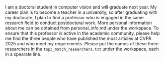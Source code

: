 I am a doctoral student in computer vision and will graduate next year. My career plan is to become a teacher in a university, so after graduating with my doctorate, I plan to find a professor who is engaged in the same research field to conduct postdoctoral work. More personal information about me can be obtained from personal_info.md ​​under the workspace. To ensure that this professor is active in the academic community, please help me find the three people who have published the most articles at CVPR 2025 and who meet my requirements. Please put the names of these three researchers in the `top3_match_researchers.txt` under the workspace, each in a spearate line.
